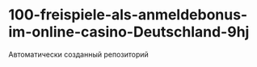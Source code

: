 # 100-freispiele-als-anmeldebonus-im-online-casino-Deutschland-9hj
Автоматически созданный репозиторий
